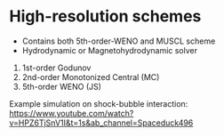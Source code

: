 # High-resolution schemes
- Contains both 5th-order-WENO and MUSCL scheme
- Hydrodynamic or Magnetohydrodynamic solver

1. 1st-order Godunov
2. 2nd-order Monotonized Central (MC) 
3. 5th-order WENO (JS)


Example simulation on shock-bubble interaction: 
https://www.youtube.com/watch?v=HPZ6TjSnV1I&t=1s&ab_channel=Spaceduck496

